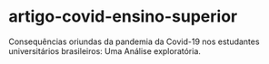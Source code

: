 # artigo-covid-ensino-superior
Consequências oriundas da pandemia da Covid-19 nos estudantes universitários brasileiros: Uma Análise exploratória.
